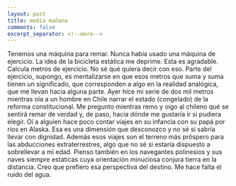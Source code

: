 ```yaml
---
layout: post
title: media mañana
comments: false
excerpt_separator: <!--more-->
---
```


Tenemos una máquina para remar. Nunca había usado una máquina de ejercicio. La idea de la bicicleta estática me deprime. Esta es agradable. Calcula metros de ejercicio. No sé qué quiera decir con eso. Parte del ejercicio, supongo, es mentalizarse en que esos metros que suma y suma tienen un significado, que corresponden a algo en la realidad analógica, que me llevan hacia alguna parte. Ayer hice mi serie de dos mil metros mientras oía a un hombre en Chile narrar el estado (congelado) de la reforma constitucional. Me pregunto mientras remo y oigo al chileno qué se sentirá remar de verdad y, de paso, hacia dónde me gustaría ir si pudiera elegir. Oí a alguien hace poco contar viajes en su infancia con su papá por ríos en Alaska. Esa es una dimensión que desconozco y no sé si sabría llevar con dignidad. Además esos viajes son el terreno más próspero para las abducciones extraterrestres, algo que no sé si estaría dispuesto a sobrellevar a mi edad. Pienso también en los navegantes polinesios y sus naves siempre estáticas cuya orientación minuciosa conjura tierra en la distancia. Creo que prefiero esa perspectiva del destino. Me hace falta el ruido del agua. 
